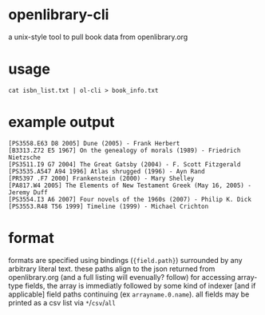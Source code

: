 # openlibrary-cli
a unix-style tool to pull book data from openlibrary.org

# usage
`cat isbn_list.txt | ol-cli > book_info.txt`

# example output
```
[PS3558.E63 D8 2005] Dune (2005) - Frank Herbert
[B3313.Z72 E5 1967] On the genealogy of morals (1989) - Friedrich Nietzsche
[PS3511.I9 G7 2004] The Great Gatsby (2004) - F. Scott Fitzgerald
[PS3535.A547 A94 1996] Atlas shrugged (1996) - Ayn Rand
[PR5397 .F7 2000] Frankenstein (2000) - Mary Shelley
[PA817.W4 2005] The Elements of New Testament Greek (May 16, 2005) - Jeremy Duff
[PS3554.I3 A6 2007] Four novels of the 1960s (2007) - Philip K. Dick
[PS3553.R48 T56 1999] Timeline (1999) - Michael Crichton
```

# format
formats are specified using bindings (`{field.path}`) surrounded by any arbitrary literal text. 
these paths align to the json returned from openlibrary.org (and a full listing will evenually? follow)
for accessing array-type fields, the array is immediatly followed by some kind of indexer [and if applicable] field paths continuing (ex `arrayname.0.name`).
all fields may be printed as a csv list via `*`/`csv`/`all`